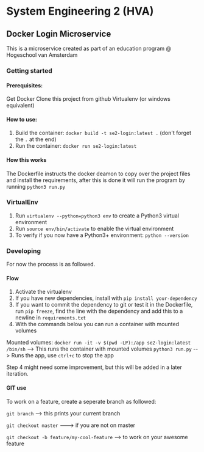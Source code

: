 # System Engineering 2 (HVA)

## Docker Login Microservice
This is a microservice created as part of an education program @ Hogeschool van Amsterdam

### Getting started
#### Prerequisites:
Get Docker
Clone this project from github
Virtualenv (or windows equivalent)

#### How to use:
1. Build the container: `docker build -t se2-login:latest .`  (don't forget the `.` at the end)
2. Run the container: `docker run se2-login:latest`

#### How this works
The Dockerfile instructs the docker deamon to copy over the project files and install the requirements, after this is done it will run the program by running `python3 run.py`

### VirtualEnv
1. Run `virtualenv --python=python3 env` to create a Python3 virtual environment
2. Run `source env/bin/activate` to enable the virtual environment
3. To verify if you now have a Python3+ environment: `python --version`

### Developing
For now the process is as followed.

#### Flow
1. Activate the virtualenv
2. If you have new dependencies, install with `pip install your-dependency`
3. If you want to commit the dependency to git or test it in the Dockerfile, run `pip freeze`, find the line with the dependency and add this to a newline in `requirements.txt`
4. With the commands below you can run a container with mounted volumes

Mounted volumes:
`docker run -it -v $(pwd -LP):/app se2-login:latest /bin/sh` --> This runs the container with mounted volumes
`python3 run.py` --> Runs the app, use `ctrl+c` to stop the app

Step 4 might need some improvement, but this will be added in a later iteration.
 
#### GIT use
To work on a feature, create a seperate branch as followed:

`git branch` --> this prints your current branch

`git checkout master` ---> if you are not on master

`git checkout -b feature/my-cool-feature` --> to work on your awesome feature


